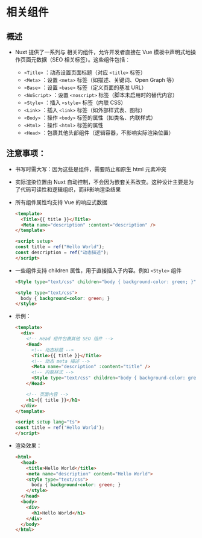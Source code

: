 # 相关组件

## 概述

+ Nuxt 提供了一系列与 <head> 相关的组件，允许开发者直接在 Vue 模板中声明式地操作页面元数据（SEO 相关标签）。这些组件包括：

  + `<Title>` ：动态设置页面标题（对应 `<title>` 标签）
  + `<Meta>` ：设置 `<meta>` 标签（如描述、关键词、Open Graph 等）
  + `<Base>` ：设置 `<base>` 标签（定义页面的基准 URL）
  + `<NoScript>` ：设置 `<noscript>` 标签（脚本未启用时的替代内容）
  + `<Style>` ：插入 `<style>` 标签（内联 CSS）
  + `<Link>` ：插入 `<link>` 标签（如外部样式表、图标）
  + `<Body>` ：操作 `<body>` 标签的属性（如类名、内联样式）
  + `<Html>` ：操作 `<html>` 标签的属性
  + `<Head>` ：包裹其他头部组件（逻辑容器，不影响实际渲染位置）

## 注意事项：

+ 书写时需大写：因为这些是组件，需要防止和原生 html 元素冲突

+ 实际渲染位置由 Nuxt 自动控制，不会因为嵌套关系改变。这种设计主要是为了代码可读性和逻辑组织，而非影响渲染结果

+ 所有组件属性均支持 Vue 的响应式数据

  ```html
  <template>
    <Title>{{ title }}</Title>
    <Meta name="description" :content="description" />
  </template>

  <script setup>
  const title = ref("Hello World");
  const description = ref("动态描述");
  </script>
  ```

+ 一些组件支持 children 属性，用于直接插入子内容。例如 `<Style>` 组件

  ```html
  <Style type="text/css" children="body { background-color: green; }" />
  ```

  ```html
  <style type="text/css">
    body { background-color: green; }
  </style>
  ```
+ 示例：

  ```html
  <template>
    <div>
      <!-- Head 组件包裹其他 SEO 组件 -->
      <Head>
        <!-- 动态标题 -->
        <Title>{{ title }}</Title>
        <!-- 动态 meta 描述 -->
        <Meta name="description" :content="title" />
        <!-- 内联样式 -->
        <Style type="text/css" children="body { background-color: green; }" />
      </Head>

      <!-- 页面内容 -->
      <h1>{{ title }}</h1>
    </div>
  </template>

  <script setup lang="ts">
  const title = ref('Hello World');
  </script>
  ```

+ 渲染效果：

  ```html
  <html>
    <head>
      <title>Hello World</title>
      <meta name="description" content="Hello World">
      <style type="text/css">
        body { background-color: green; }
      </style>
    </head>
    <body>
      <div>
        <h1>Hello World</h1>
      </div>
    </body>
  </html>
  ```
